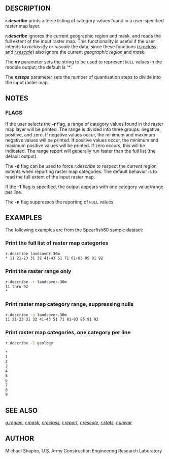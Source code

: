 ## DESCRIPTION

***r.describe*** prints a terse listing of category values found in a
user-specified raster map layer.

***r.describe*** ignores the current geographic region and mask, and
reads the full extent of the input raster map. This functionality is
useful if the user intends to *reclassify* or *rescale* the data, since
these functions (*[r.reclass](r.reclass.md)* and
*[r.rescale](r.rescale.md)*) also ignore the current *geographic region*
and *mask*.

The ***nv*** parameter sets the string to be used to represent `NULL`
values in the module output; the default is '\*'.

The ***nsteps*** parameter sets the number of quantisation steps to
divide into the input raster map.

## NOTES

### FLAGS

If the user selects the **-r** flag, a range of category values found in
the raster map layer will be printed. The range is divided into three
groups: negative, positive, and zero. If negative values occur, the
minimum and maximum negative values will be printed. If positive values
occur, the minimum and maximum positive values will be printed. If zero
occurs, this will be indicated. The range report will generally run
faster than the full list (the default output).

The **-d** flag can be used to force *r.describe* to respect the current
region extents when reporting raster map categories. The default behavior
is to read the full extent of the input raster map.

If the **-1** flag is specified, the output appears with one category
value/range per line.

The **-n** flag suppresses the reporting of `NULL` values.

## EXAMPLES

The following examples are from the Spearfish60 sample dataset:

### Print the full list of raster map categories

```sh
r.describe landcover.30m
* 11 21-23 31 32 41-43 51 71 81-83 85 91 92
```

### Print the raster range only

```sh
r.describe -r landcover.30m
11 thru 92
*
```

### Print raster map category range, suppressing nulls

```sh
r.describe -n landcover.30m
11 21-23 31 32 41-43 51 71 81-83 85 91 92
```

### Print raster map categories, one category per line

```sh
r.describe -1 geology

*
1
2
3
4
5
6
7
8
9
```

## SEE ALSO

*[g.region](g.region.md), [r.mask](r.mask.md),
[r.reclass](r.reclass.md), [r.report](r.report.md),
[r.rescale](r.rescale.md), [r.stats](r.stats.md),
[r.univar](r.univar.md)*

## AUTHOR

Michael Shapiro, U.S. Army Construction Engineering Research Laboratory

